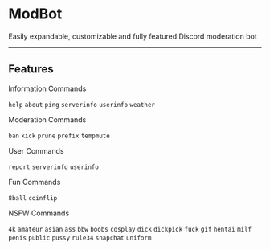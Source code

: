 ModBot
=================

Easily expandable, customizable and fully featured Discord moderation bot
___

Features  
------------


Information Commands

`help` `about` `ping` `serverinfo` `userinfo` `weather`
  
Moderation Commands

`ban` `kick` `prune` `prefix` `tempmute`  

User Commands

`report` `serverinfo` `userinfo`  

Fun Commands

`8ball` `coinflip`

NSFW Commands

`4k` `amateur` `asian` `ass` `bbw` `boobs` `cosplay` `dick` `dickpick` `fuck` `gif` `hentai` `milf` `penis` `public` `pussy` `rule34` `snapchat` `uniform`